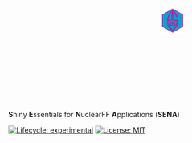 
<div align="center" style="width: 200px; margin: auto; margin-bottom: 130px;">
  <!-- Logo image -->
  <div style="margin-bottom: 0px; margin-top: 0px;">
    <img src="man/logo/logo.png" align="right" height="50" alt="" />
  </div>
</div>
<br>
<br>

#
**S**hiny **E**ssentials for **N**uclearFF **A**pplications (**SENA**)

<!-- badges: start -->
[![Lifecycle: experimental](https://img.shields.io/badge/lifecycle-experimental-orange.svg)](https://lifecycle.r-lib.org/articles/stages.html#experimental)
[![License: MIT](https://img.shields.io/badge/License-MIT-yellow.svg)](https://opensource.org/licenses/MIT)